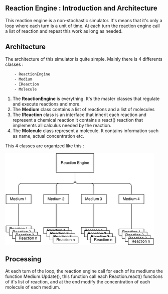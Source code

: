 

## Reaction Engine : Introduction and Architecture

This reaction engine is a non-stochastic simulator. It's means that it's
only a loop where each turn is a unit of time. At each turn the reaction
engine call a list of reaction and repeat this work as long as needed.


## Architecture

The architecture of this simulator is quite simple.
Mainly there is 4 differents classes :

		- ReactionEngine
		- Medium
		- IReaction
		- Molecule

1. The **ReactionEngine** is everything. It's the master classes that regulate and execute reactions and more.
2. The **Medium** class contains a list of reactions and a list of molecules
3. The **IReaction** class is an interface that inherit each reaction and represent a chemical reaction
   it contains a react() reaction that implements all calculus needed by the reaction.
4. The **Molecule** class represent a molecule. It contains information such as name, actual concentration etc.


This 4 classes are organized like this :

![Reaction Engine Architecture](./ReactionEngineArchitecture.png "ReactionEngineArchitecture")

## Processing

At each turn of the loop, the reaction engine call for each of its mediums the function Medium.Update(), this function
call each Reaction.react() functions of it's list of reaction, and at the end modify the concentration of each molecule
of each medium.

